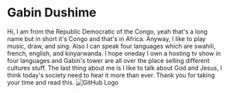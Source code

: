 # Gabin Dushime
Hi, I am from the Republic Democratic of the Congo, yeah that's a long name but in short it's Congo and that's in Africa. Anyway, I like to play music, draw, and sing. Also I can speak four languages which are  swahili, french, english, and kinyarwanda. I hope oneday I own a hosting tv show in four languages and Gabin's tower are all over the place selling different cultures stuff. The last thing about me is I like to talk about God and Jesus, I think today's society need to hear it more than ever. Thank you for taking your time and read this.
![GitHub Logo](https://lh3.googleusercontent.com/-EvYde5dvK9k/VQCp9ttOsYI/AAAAAAAADn4/Z7ekmlYC860fBzpFtcu8pRRNme2Tm1xnQCJkCGAYYCw/w1024-h576-n-rw-no/f70b321e-34f0-4499-ae8e-b081497a5539)
